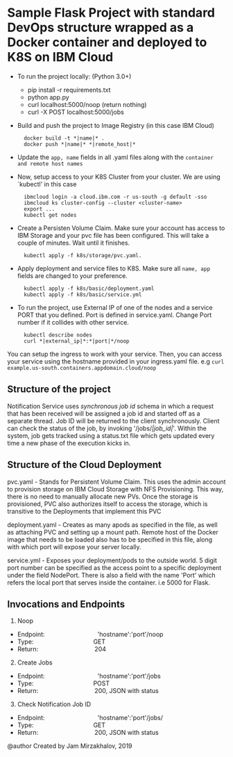 # Sample Flask Project with standard DevOps structure wrapped as a Docker container and deployed to K8S on IBM Cloud 

* To run the project locally: (Python 3.0+)
     * pip install -r requirements.txt
     * python app.py
     * curl localhost:5000/noop (return nothing)
     * curl -X POST localhost:5000/jobs

* Build and push the project to Image Registry (in this case IBM Cloud)
    
        docker build -t *|name|* .
        docker push *|name|* *|remote_host|*
    
* Update the `app, name` fields in all .yaml files along with the `container and remote host names`
* Now, setup access to your K8S Cluster from your cluster. We are using `kubectl' in this case

        ibmcloud login -a cloud.ibm.com -r us-south -g default -sso
        ibmcloud ks cluster-config --cluster <cluster-name>
        export ...
        kubectl get nodes
        
* Create a Persisten Volume Claim. Make sure your account has access to IBM Storage and your pvc file has been configured. This will take a couple of minutes. Wait until it finishes.

        
        kubectl apply -f k8s/storage/pvc.yaml.
        
* Apply deployment and service files to K8S. Make sure all `name, app` fields are changed to your preference. 

        
        kubectl apply -f k8s/basic/deployment.yaml
        kubectl apply -f k8s/basic/service.yml
        
* To run the project, use External IP of one of the nodes and a service PORT that you defined. Port is defined in service.yaml. Change Port number if it collides with other service.

        
        kubectl describe nodes
        curl *|external_ip|*:*|port|*/noop
        

You can setup the ingress to work with your service. Then, you can access your service using the hostname provided in your ingress.yaml file. e.g `curl example.us-south.containers.appdomain.cloud/noop`


## Structure of the project

Notification Service uses *synchronous job id* schema in which a request that has been received will be assigned a job id and started off as a separate thread. Job ID will be returned to the client synchronously. Client can check the status of the job, by invoking '/jobs/*|job_id|*'. Within the system, job gets tracked using a status.txt file which gets updated every time a new phase of the execution kicks in. 

## Structure of the Cloud Deployment

pvc.yaml - Stands for Persistent Volume Claim. This uses the admin account to provision storage on IBM Cloud Storage with NFS Provisioning. This way, there is no need to manually allocate new PVs. Once the storage is provisioned, PVC also authorizes itself to access the storage, which is transitive to the Deployments that implement this PVC

deployment.yaml - Creates as many apods as specified in the file, as well as attaching PVC and setting up a mount path. Remote host of the Docker image that needs to be loaded also has to be specified in this file, along with which port will expose your server locally.

service.yml - Exposes your deployment/pods to the outside world. 5 digit port number can be specified as the access point to a specific deployment under the field NodePort. There is also a field with the name 'Port' which refers the local port that serves inside the container. i.e 5000 for Flask. 

## Invocations and Endpoints


1. Noop
- Endpoint:                               'hostname':'port'/noop
- Type:                                   GET
- Return:                                 204

2. Create Jobs
- Endpoint:                               'hostname':'port'/jobs
- Type:                                   POST
- Return:                                 200, JSON with status

3. Check Notification Job ID
- Endpoint:                               'hostname':'port'/jobs/<job-id>
- Type:                                   GET
- Return:                                 200, JSON with status



@author Created by Jam Mirzakhalov, 2019